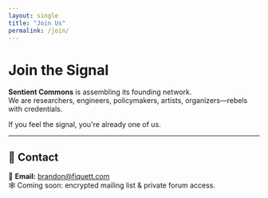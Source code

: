 ```yaml
---
layout: single
title: "Join Us"
permalink: /join/
---
```


# Join the Signal

**Sentient Commons** is assembling its founding network.  
We are researchers, engineers, policymakers, artists, organizers—rebels with credentials.

If you feel the signal, you're already one of us.

---

## 📡 Contact

📧 **Email:** [brandon@fiquett.com](mailto:brandon@fiquett.com)  
🕸️ Coming soon: encrypted mailing list & private forum access.
